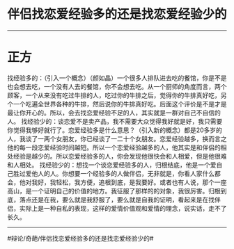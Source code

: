 # 伴侣找恋爱经验多的还是找恋爱经验少的
- - - -
# 正方
找经验多的：（引入一个概念）（颜如晶）一个很多人排队进去吃的餐馆，你是不是也会想去吃，一个没有人去的餐馆，你不会想去吃。从一个厨师的角度而言，两个顾客，一个从来没有吃过牛排的人，吃过你的牛排之后，觉得你的牛排真好吃，另个一个吃遍全世界各种的牛排，然后说你的牛排真好吃。后面这个评价是不是才是最让你开心的。所以，会去找恋爱经验不足的人，其实就是一群对自己不自信的人。
                                                                                            找经验少的：谈恋爱不是卖产品，我不需要大众觉得我好就是好，我只需要你觉得我够好就行了。恋爱经验多是什么意思？（引入新的概念）都是20多岁的人，我谈了一两个女朋友，你已经谈了一二十个女朋友。恋爱经验越多，换而言之他的每一段恋爱经验时间越短。所以一个恋爱经验越多的人，他其实是和伴侣的相处经验是越少的。所以恋爱经验多的人，你会发现他很快会和人相爱，但是他很难和人相处。
                                                                                            找经验少的：想找一个谈恋爱经验多的人，归根结底，他是一个爱自己胜过爱他人的人。你想要一个经验多的人做伴侣，无非就是，你看人家什么都会，他对我好，我轻松，我方便，追根到底，是我要好。或者也有人说，那个一座高山，是一个证明自己的价值的地方。我征服了那样的的对象，我很厉害。归根到底，落点还是在我，要么就是我舒服了，要么就是自我的证明，看起来是在找伴侣，实际上是一种自私的表现，这样的爱情价值观和爱情的理念，说实话，走不了长久。
- - - -

#辩论/奇葩/伴侣找恋爱经验多的还是找恋爱经验少的#